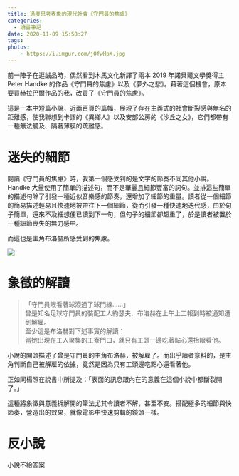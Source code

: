 ```yaml
---
title: 過度思考表象的現代社會《守門員的焦慮》
categories:
  - 讀書筆記
date: 2020-11-09 15:58:27
tags:
photos: 
    - https://i.imgur.com/j0fwHpX.jpg
---
```


前一陣子在逛誠品時，偶然看到木馬文化新譯了兩本 2019 年諾貝爾文學獎得主 Peter Handke 的作品《守門員的焦慮》以及《夢外之悲》。藉著這個機會，原本要買赫拉巴爾作品的我，改買了《守門員的焦慮》。

這是一本中短篇小說，近兩百頁的篇幅，展現了存在主義式的社會斷裂感與無名的距離感，使我聯想到卡謬的《異鄉人》以及安部公房的《沙丘之女》，它們都帶有一種無法觸及、隔著薄膜的疏離感。


# 迷失的細節

閱讀《守門員的焦慮》時，我第一個感受到的是文字的節奏不同其他小說。Handke 大量使用了簡單的描述句，而不是華麗且細節豐富的詞句。並排這些簡單的描述句除了引發一種近似音樂感的節奏，還增加了細節的重量。讀者從一個細節的簡易描述輕易且快速地被帶往下一個細節，從而引發一種快速地迭代感，由於句子簡單，還來不及細想便已讀到下一句，但句子的細節卻超重了，於是讀者被置於一種細節喪失的無力感中。

而這也是主角布洛赫所感受到的焦慮。

![](https://i.imgur.com/91NRlFo.jpg)

# 象徵的解讀

>「守門員眼看著球滾過了球門線……」\
> 曾是知名足球守門員的裝配工人約瑟夫．布洛赫在上午上工報到時被通知遭到解雇。\
> 至少這是布洛赫對下述事實的解讀：\
> 當她出現在工人聚集的工寮門口，就只有工頭一邊吃著點心還抬眼看他。

小說的開頭描述了曾是守門員的主角布洛赫，被解雇了。而出乎讀者意料的，是主角判斷自己被解雇的依據，竟然是因為只有工頭邊吃點心還看著他。

正如同楊照在說書中所提及：「表面的訊息跟內在的意義在這個小說中都斷裂開了。」

這種將象徵與意義拆解開的筆法尤其令讀者不解，甚至不安。搭配極多的細節與快節奏，營造出的效果，就像電影中快速剪輯的鏡頭一樣。


# 反小說

小說不給答案

